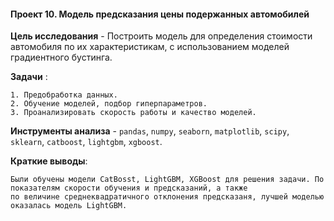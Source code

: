 #### Проект 10. Модель предсказания цены подержанных автомобилей

 **Цель исследования** - Построить модель для определения стоимости автомобиля по их характеристикам, с использованием моделей градиентного бустинга.

 **Задачи** :
 
	1. Предобработка данных.
	2. Обучение моделей, подбор гиперпараметров.
	3. Проанализировать скорость работы и качество моделей.
			
 **Инструменты анализа** - `pandas`, `numpy`, `seaborn`, `matplotlib`, `scipy`, `sklearn`, `catboost`, `lightgbm`, `xgboost`.
 
 **Краткие выводы**:
 
	Были обучены модели CatBosst, LightGBM, XGBoost для решения задачи. По показателям скорости обучения и предсказаний, а также
	по величине среднеквадратичного отклонения предсказаня, лучшей моделью оказалась модель LightGBM.
	